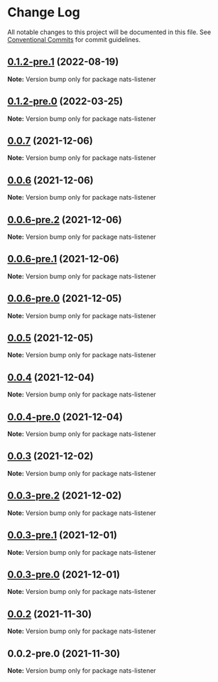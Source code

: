 # Change Log

All notable changes to this project will be documented in this file.
See [Conventional Commits](https://conventionalcommits.org) for commit guidelines.

## [0.1.2-pre.1](https://github.com/Redningsselskapet/nestjs-plugins/compare/nats-listener@0.1.2-pre.0...nats-listener@0.1.2-pre.1) (2022-08-19)

**Note:** Version bump only for package nats-listener





## [0.1.2-pre.0](https://github.com/Redningsselskapet/nestjs-plugins/compare/nats-listener@0.1.1...nats-listener@0.1.2-pre.0) (2022-03-25)

**Note:** Version bump only for package nats-listener





## [0.0.7](https://github.com/Redningsselskapet/nestjs-plugins/compare/nats-listener@0.0.6...nats-listener@0.0.7) (2021-12-06)

**Note:** Version bump only for package nats-listener





## [0.0.6](https://github.com/Redningsselskapet/nestjs-plugins/compare/nats-listener@0.0.6-pre.2...nats-listener@0.0.6) (2021-12-06)

**Note:** Version bump only for package nats-listener





## [0.0.6-pre.2](https://github.com/Redningsselskapet/nestjs-plugins/compare/nats-listener@0.0.6-pre.1...nats-listener@0.0.6-pre.2) (2021-12-06)

**Note:** Version bump only for package nats-listener





## [0.0.6-pre.1](https://github.com/Redningsselskapet/nestjs-plugins/compare/nats-listener@0.0.6-pre.0...nats-listener@0.0.6-pre.1) (2021-12-06)

**Note:** Version bump only for package nats-listener





## [0.0.6-pre.0](https://github.com/Redningsselskapet/nestjs-plugins/compare/nats-listener@0.0.4-pre.0...nats-listener@0.0.6-pre.0) (2021-12-05)

**Note:** Version bump only for package nats-listener





## [0.0.5](https://github.com/Redningsselskapet/nestjs-plugins/compare/nats-listener@0.0.4...nats-listener@0.0.5) (2021-12-05)

**Note:** Version bump only for package nats-listener





## [0.0.4](https://github.com/Redningsselskapet/nestjs-plugins/compare/nats-listener@0.0.4-pre.0...nats-listener@0.0.4) (2021-12-04)

**Note:** Version bump only for package nats-listener





## [0.0.4-pre.0](https://github.com/Redningsselskapet/nestjs-plugins/compare/nats-listener@0.0.3-pre.2...nats-listener@0.0.4-pre.0) (2021-12-04)

**Note:** Version bump only for package nats-listener





## [0.0.3](https://github.com/Redningsselskapet/nestjs-plugins/compare/nats-listener@0.0.3-pre.2...nats-listener@0.0.3) (2021-12-02)

**Note:** Version bump only for package nats-listener





## [0.0.3-pre.2](https://github.com/Redningsselskapet/nestjs-plugins/compare/nats-listener@0.0.3-pre.1...nats-listener@0.0.3-pre.2) (2021-12-02)

**Note:** Version bump only for package nats-listener





## [0.0.3-pre.1](https://github.com/Redningsselskapet/nestjs-plugins/compare/nats-listener@0.0.3-pre.0...nats-listener@0.0.3-pre.1) (2021-12-01)

**Note:** Version bump only for package nats-listener





## [0.0.3-pre.0](https://github.com/Redningsselskapet/nestjs-plugins/compare/nats-listener@0.0.2-pre.1...nats-listener@0.0.3-pre.0) (2021-12-01)

**Note:** Version bump only for package nats-listener





## [0.0.2](https://github.com/Redningsselskapet/nestjs-plugins/compare/nats-listener@0.0.2-pre.0...nats-listener@0.0.2) (2021-11-30)

**Note:** Version bump only for package nats-listener





## 0.0.2-pre.0 (2021-11-30)

**Note:** Version bump only for package nats-listener
